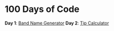 # 100 Days of Code

**Day 1**: [Band Name Generator](./day-001/)
**Day 2**: [Tip Calculator](./day-002/)
